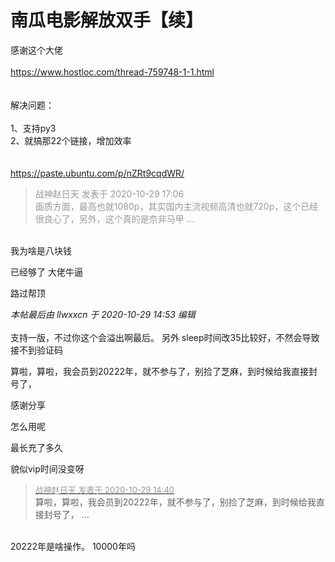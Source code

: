 # 南瓜电影解放双手【续】


感谢这个大佬<br />
<br />
https://www.hostloc.com/thread-759748-1-1.html<br />
<br />
<br />
解决问题：<br />
<br />
1、支持py3<br />
2、就搞那22个链接，增加效率<br />
<br />
<br />
https://paste.ubuntu.com/p/nZRt9cqdWR/<br />


<div class="quote"><blockquote><font color="#999999">战神赵日天 发表于 2020-10-29 17:06</font><br />
<font color="#999999">画质方面，最高也就1080p，其实国内主流视频高清也就720p，这个已经很良心了，另外，这个真的是奈非马甲 ...</font></blockquote></div><br />
我为啥是八块钱

已经够了 大佬牛逼<img id="aimg_Khgdo" onclick="zoom(this, this.src, 0, 0, 0)" class="zoom" src="https://cdn.jsdelivr.net/gh/hishis/forum-master/public/images/patch.gif" onmouseover="img_onmouseoverfunc(this)" onload="thumbImg(this)" border="0" alt="" />

路过帮顶<img src="static/image/smiley/default/lol.gif" smilieid="12" border="0" alt="" /><img src="static/image/smiley/default/lol.gif" smilieid="12" border="0" alt="" />

<i class="pstatus"> 本帖最后由 llwxxcn 于 2020-10-29 14:53 编辑 </i><br />
<br />
支持一版，不过你这个会溢出啊最后。 另外 sleep时间改35比较好，不然会导致接不到验证码

算啦，算啦，我会员到20222年，就不参与了，别捡了芝麻，到时候给我直接封号了，

感谢分享

怎么用呢

最长充了多久<img src="static/image/smiley/default/titter.gif" smilieid="9" border="0" alt="" /><br />


貌似vip时间没变呀

<div class="quote"><blockquote><font size="2"><a href="https://www.hostloc.com/forum.php?mod=redirect&amp;goto=findpost&amp;pid=9369238&amp;ptid=759806" target="_blank"><font color="#999999">战神赵日天 发表于 2020-10-29 14:40</font></a></font><br />
算啦，算啦，我会员到20222年，就不参与了，别捡了芝麻，到时候给我直接封号了， ...</blockquote></div><br />
20222年是啥操作。 10000年吗

